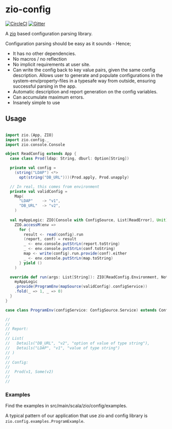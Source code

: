# zio-config

[![CircleCI](https://circleci.com/gh/zio/zio-config/tree/master.svg?style=svg)](https://circleci.com/gh/zio/zio-config/tree/master)
[![Gitter](https://badges.gitter.im/ZIO/zio-config.svg)](https://gitter.im/ZIO/zio-config?utm_source=badge&utm_medium=badge&utm_campaign=pr-badge&utm_content=badge)

A [zio](https://github.com/scalaz/scalaz-zio) based  configuration parsing library.

Configuration parsing should be easy as it sounds - Hence;

 * It has no other dependencies.
 * No macros / no reflection
 * No implicit requirements at user site.
 * Can write the config back to key value pairs, given the same config description. 
   Allows user to generate and populate configurations in the system-env/property-files in a typesafe way from outside, ensuring successful parsing in the app.
 * Automatic description and report generation on the config variables.
 * Can accumulate maximum errors.
 * Insanely simple to use


## Usage

```scala

import zio.{App, ZIO}
import zio.config._
import zio.console.Console

object ReadConfig extends App {
  case class Prod(ldap: String, dburl: Option[String])

  private val config =
    (string("LDAP") <*>
      opt(string("DB_URL")))(Prod.apply, Prod.unapply)

  // In real, this comes from environment
  private val validConfig =
    Map(
      "LDAP"    -> "v1",
      "DB_URL"  -> "v2",
    )
    
  val myAppLogic: ZIO[Console with ConfigSource, List[ReadError], Unit] =
    ZIO.accessM(env =>
      for {
        result <- read(config).run
        (report, conf) = result
        _ <- env.console.putStrLn(report.toString)
        _ <- env.console.putStrLn(conf.toString)
        map <- write(config).run.provide(conf).either
        _ <- env.console.putStrLn(map.toString)
      } yield ()
    )

  override def run(args: List[String]): ZIO[ReadConfig.Environment, Nothing, Int] = {
    myAppLogic
    .provide(ProgramEnv(mapSource(validConfig).configService))
    .fold(_ => 1, _ => 0)
  }
}

case class ProgramEnv(configService: ConfigSource.Service) extends ConfigSource with Console.Live

//  
// 
// Report:
//
// List(
//   Details("DB_URL", "v2", "option of value of type string"),
//   Details("LDAP", "v1", "value of type string")
// )
//
// Config:
//
//  Prod(v1, Some(v2)
//
//

```

### Examples

Find the examples in src/main/scala/zio/config/examples.

A typical pattern of our application that use zio and config library is `zio.config.examples.ProgramExample`.